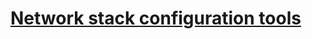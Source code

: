 # [Network stack configuration tools](https://source.android.com/docs/core/architecture/hidl/network-stack#:~:text=The%20Android%20operating%20system%20contains,image%20while%20guaranteeing%20predictable%20behaviour.)
